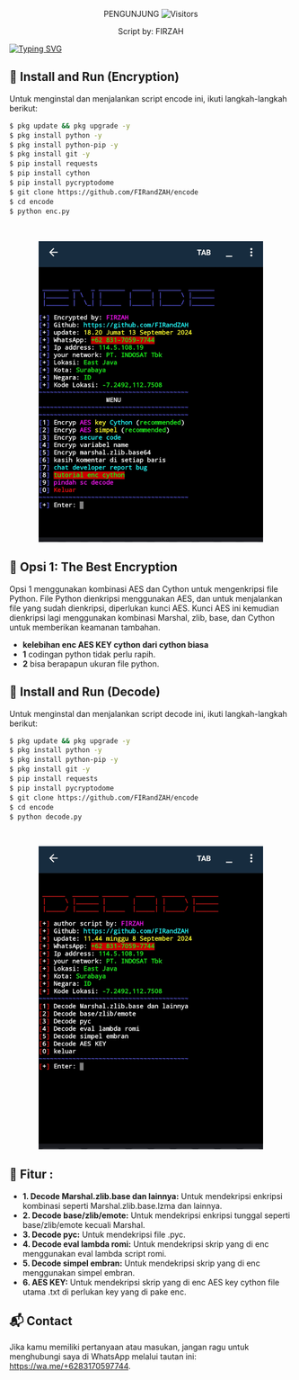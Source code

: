 
<p align="center"> 
 PENGUNJUNG 

 <img src="https://profile-counter.glitch.me/FIRandZAH/count.svg" alt="Visitors">
</p>

<p align="center">
  Script by: FIRZAH
</p>

[![Typing SVG](https://readme-typing-svg.demolab.com?font=Fira+Code&pause=1000&color=00FF00&background=31FF9400&width=435&lines=Script+Encode+dan+Decode+Code+Python)](https://git.io/typing-svg)

## 🚀 Install and Run (Encryption)

Untuk menginstal dan menjalankan script encode ini, ikuti langkah-langkah berikut:

```sh
$ pkg update && pkg upgrade -y
$ pkg install python -y
$ pkg install python-pip -y
$ pkg install git -y
$ pip install requests
$ pip install cython
$ pip install pycryptodome
$ git clone https://github.com/FIRandZAH/encode
$ cd encode
$ python enc.py
```

<br>
<p align="center">
  <img src="enc.jpg" alt="Screenshot" width="400"/>
</p>

## 🔐 Opsi 1: The Best Encryption

Opsi 1 menggunakan kombinasi AES dan Cython untuk mengenkripsi file Python. File Python dienkripsi menggunakan AES, dan untuk menjalankan file yang sudah dienkripsi, diperlukan kunci AES. Kunci AES ini kemudian dienkripsi lagi menggunakan kombinasi Marshal, zlib, base, dan Cython untuk memberikan keamanan tambahan.
- **kelebihan enc AES KEY cython dari cython biasa**
- **1** codingan python tidak perlu rapih.
- **2** bisa berapapun ukuran file python.
## 🚀 Install and Run (Decode)

Untuk menginstal dan menjalankan script decode ini, ikuti langkah-langkah berikut:

```sh
$ pkg update && pkg upgrade -y
$ pkg install python -y
$ pkg install python-pip -y
$ pkg install git -y
$ pip install requests
$ pip install pycryptodome
$ git clone https://github.com/FIRandZAH/encode
$ cd encode
$ python decode.py
```

<br>
<p align="center">
  <img src="dec.jpg" alt="Screenshot" width="400"/>
</p>

## 🔧 Fitur :

- **1. Decode Marshal.zlib.base dan lainnya:** Untuk mendekripsi enkripsi kombinasi seperti Marshal.zlib.base.lzma dan lainnya.
- **2. Decode base/zlib/emote:** Untuk mendekripsi enkripsi tunggal seperti base/zlib/emote kecuali Marshal.
- **3. Decode pyc:** Untuk mendekripsi file .pyc.
- **4. Decode eval lambda romi:** Untuk mendekripsi skrip yang di enc menggunakan eval lambda script romi.
- **5. Decode simpel embran:** Untuk mendekripsi skrip yang di enc menggunakan simpel embran.
- **6. AES KEY:** Untuk mendekripsi skrip yang di enc AES key cython file utama .txt di perlukan key yang di pake enc.


## 📬 Contact

Jika kamu memiliki pertanyaan atau masukan, jangan ragu untuk menghubungi saya di WhatsApp melalui tautan ini: https://wa.me/+6283170597744.
